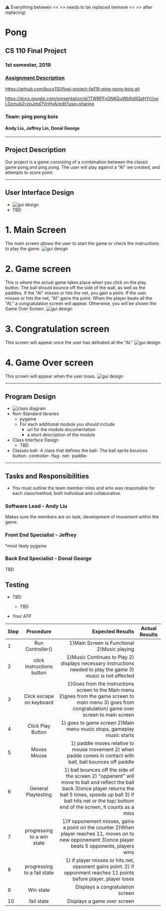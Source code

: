 :warning: Everything between << >> needs to be replaced (remove << >> after replacing)

# Pong
## CS 110 Final Project
### 1st semester, 2019
### [Assignment Description](https://drive.google.com/open?id=1HLIk-539N9KiAAG1224NWpFyEl4RsPVBwtBZ9KbjicE)

https://github.com/bucs110/final-project-fall19-ping-pong-bois.git

https://docs.google.com/presentation/d/1TWBFFyGNKGuWb6dXQsHYrUvoL0zmub2yzpJmd7VnHyA/edit?usp=sharing

### Team: ping pong bois
#### Andy Liu, Jeffrey Lin, Donal George

***

## Project Description
Our project is a game consisting of a combination between the classic game pong,and ping pong. The user will play against a "AI" we created, and attempts to score point.
***    

## User Interface Design
*  ![gui design](assets/IMG_7225.jpg)
* TBD
# 1. Main Screen
   The main screen allows the user to start the game or check the instructions to play the game.
    ![gui design](assets/menu/frame_000_delay-0.03s.png)
# 2. Game screen
   This is where the actual game takes place when you click on the play button. The ball should bounce off the side of the wall,
   as well as the paddles. If the "AI" misses or hits the net, you gain a point. If the user misses or hits the net, "AI" gains
   the point. When the player beats all the "AI," a congratulation screen will appear. Otherwise, you will be shown the Game Over
   Screen.
   ![gui design](assets/gamebgTBD.png)
# 3. Congratulation screen
   This screen will appear once the user has defeated all the "AI." 
   ![gui design](assets)
# 4. Game Over screen
   This screen will appear when the user loses.
   ![gui design](assets)
***        

## Program Design
* ![class diagram](assets/class_diagram.jpg)
* Non-Standard libraries
    * pygame
    * For each additional module you should include
        * url for the module documentation
        * a short description of the module
* Class Interface Design
    * TBD
* Classes
    ball- A class that defines the ball- The ball sprite bounces
    button-
    controller-
    flag-
    net-
    paddle-

***

## Tasks and Responsibilities
* You must outline the team member roles and who was responsible for each class/method, both individual and collaborative.

### Software Lead - Andy Liu

Makes sure the members are on task, development of movement within the game.

### Front End Specialist - Jeffrey

*most likely pygame

### Back End Specialist - Donal George

TBD

## Testing
* TBD
    * TBD

* Your ATP

| Step                  | Procedure     | Expected Results  | Actual Results |
| ----------------------|:-------------:| -----------------:| -------------- |
|  1  | Run Controller()  | 1)Main Screen is Functional 2)Music playing |   
|  2  | click Instructions button  | 1)Music Continues to Play 2) displays necessary instructions needed to play the game 3) music is not affected|               
|  3  | Click escape on keyboard| 1)Goes from the instructions screen to the Main menu 2)goes from the game screen to main menu 3) goes from congratulation/ game over screen to main screen
|  4  | Click Play Button| 1) goes to game screen 2)Main menu music stops, gameplay music starts|
|  5  | Moves Mouse| 1) paddle moves relative to mouse movement 2) when padde comes in contact with ball, ball bounces off paddle|
|  6  | General Playtesting| 1) ball bounces off the side of the screen 2) "oppenent" will move to ball and reflect the ball back 3)once player returns the ball 5 times, speeds up ball 3) if ball hits net or the top/ bottom end of the screen, it counts as a miss |
|  7  | progressing to a win state| 1)If opponement misses, gains a point on the counter 2)When player reaches 11, moves on to new opponement 3)once player beats 5 opponents, players wins
|  8  | progressing to a fail state|  1) if player misses or hits net, opponent gains point. 2) if opponment reaches 11 points before player, player loses|
|  9  | Win state| Displays a congratulation screen
| 10  | fail state| Displays a game over screen
